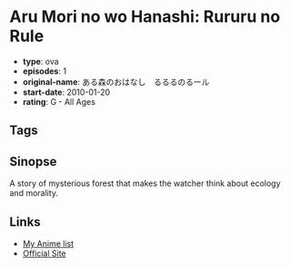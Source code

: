 # Aru Mori no wo Hanashi: Rururu no Rule

-   **type**: ova
-   **episodes**: 1
-   **original-name**: ある森のおはなし　るるるのるール
-   **start-date**: 2010-01-20
-   **rating**: G - All Ages

## Tags

## Sinopse

A story of mysterious forest that makes the watcher think about ecology and morality.

## Links

-   [My Anime list](https://myanimelist.net/anime/35278/Aru_Mori_no_wo_Hanashi__Rururu_no_Rule)
-   [Official Site](http://www.iw-eizo.co.jp/sell/animation/04/animation04_009.html)

